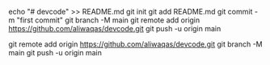 echo "# devcode" >> README.md
git init
git add README.md
git commit -m "first commit"
git branch -M main
git remote add origin https://github.com/aliwaqas/devcode.git
git push -u origin main


git remote add origin https://github.com/aliwaqas/devcode.git
git branch -M main
git push -u origin main